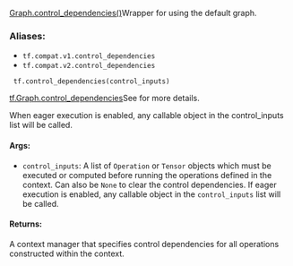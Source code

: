 [Graph.control_dependencies()](https://tensorflow.google.cn/api_docs/python/tf/Graph#control_dependencies)Wrapper for  using the default graph.

### Aliases:
- `tf.compat.v1.control_dependencies`
- `tf.compat.v2.control_dependencies`

```
 tf.control_dependencies(control_inputs)
```
[tf.Graph.control_dependencies](https://tensorflow.google.cn/api_docs/python/tf/Graph#control_dependencies)See  for more details.


When eager execution is enabled, any callable object in the control_inputs list will be called.
#### Args:
- `control_inputs`: A list of `Operation` or `Tensor` objects which must be executed or computed before running the operations defined in the context. Can also be `None` to clear the control dependencies. If eager execution is enabled, any callable object in the `control_inputs` list will be called.
#### Returns:

A context manager that specifies control dependencies for all operations constructed within the context.
